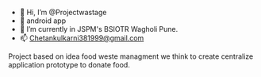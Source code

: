 - 👋 Hi, I’m @Projectwastage
- 👀 android app 
- 🌱 I’m currently in JSPM's BSIOTR Wagholi Pune.
- 📫 Chetankulkarni381999@gmail.com

<!---
Projectwastage/Projectwastage is a ✨ special ✨ repository because its `README.md` (this file) appears on your GitHub profile.
You can click the Preview link to take a look at your changes.
--->

Project based on idea food weste managment we think to create centralize application prototype to donate food.
